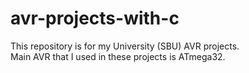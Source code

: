 # avr-projects-with-c
This repository is for my University (SBU) AVR projects.<br />
Main AVR that I used in these projects is ATmega32.
